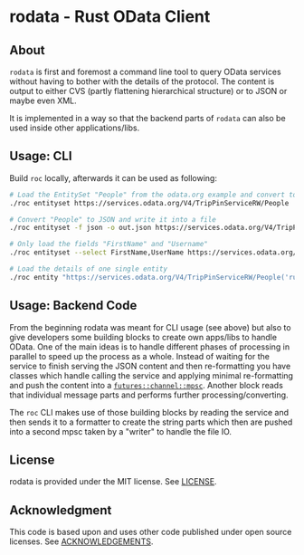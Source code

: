 rodata - Rust OData Client
==========================

About
-----

`rodata` is first and foremost a command line tool to query OData services without having to bother with the details of the protocol. The content is output to either CVS (partly flattening hierarchical structure) or to JSON or maybe even XML.

It is implemented in a way so that the backend parts of `rodata` can also be used inside other applications/libs.



Usage: CLI
-----

Build `roc` locally, afterwards it can be used as following:

```sh
# Load the EntitySet "People" from the odata.org example and convert to CSV
./roc entityset https://services.odata.org/V4/TripPinServiceRW/People

# Convert "People" to JSON and write it into a file
./roc entityset -f json -o out.json https://services.odata.org/V4/TripPinServiceRW/People

# Only load the fields "FirstName" and "Username"
./roc entityset --select FirstName,UserName https://services.odata.org/V4/TripPinServiceRW/People

# Load the details of one single entity
./roc entity "https://services.odata.org/V4/TripPinServiceRW/People('russellwhyte')"
```


Usage: Backend Code
-----

From the beginning rodata was meant for CLI usage (see above) but also to give developers some building blocks to create
own apps/libs to handle OData.
One of the main ideas is to handle different phases of processing in parallel to speed up the process as a whole. 
Instead of waiting for the service to finish serving the JSON content and then re-formatting you have classes which handle 
calling the service and applying minimal re-formatting and push the content into a [`futures::channel::mpsc`](https://docs.rs/futures/0.3.16/futures/channel/mpsc/index.html).
Another block reads that individual message parts and performs further processing/converting. 

The `roc` CLI makes use of those building blocks by reading the service and then sends it to a formatter to create the 
string parts which then are pushed into a second mpsc taken by a "writer" to handle the file IO.


License
-------

rodata is provided under the MIT license. See [LICENSE](LICENSE).



Acknowledgment
--------------

This code is based upon and uses other code published under open source licenses. See [ACKNOWLEDGEMENTS](ACKNOWLEDGEMENTS).